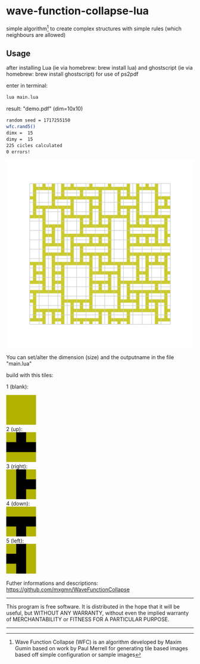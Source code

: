 # wave-function-collapse-lua
simple algorithm[^1] to create complex structures with simple rules (which neighbours are allowed)

## Usage

after installing Lua (ie via homebrew: brew install lua)
and ghostscript (ie via homebrew: brew install ghostscript) for use of ps2pdf

enter in terminal: 
```bash
lua main.lua
```
result: "demo.pdf" (dim=10x10)
```bash
random seed = 1717255150
wfc.rand5()
dimx = 	15
dimy = 	15
225 cicles calculated
0 errors!
```
<div align="left"><img src="tiles/wfc5.png" width="680px"</img></div> 

You can set/alter the dimension (size) and the outputname in the file "main.lua" 

build with this tiles:

1 (blank): 
<div align="left"><img src="tiles/blank.png" width="80px"</img></div> 
2 (up):  
<div align="left"><img src="tiles/up.png" width="80px"</img></div>  
3 (right): 
<div align="left"><img src="tiles/right.png" width="80px"</img></div>      
4 (down): 
<div align="left"><img src="tiles/down.png" width="80px"</img></div>    
5 (left): 
<div align="left"><img src="tiles/left.png" width="80px"</img></div>     


Futher informations and descriptions: https://github.com/mxgmn/WaveFunctionCollapse

[^1]: Wave Function Collapse (WFC) is an algorithm developed by Maxim Gumin based on work by Paul Merrell for generating tile based images based off simple configuration or sample images
*************
This program is free software. It is distributed in the hope that it will be useful, but WITHOUT ANY WARRANTY, without even the implied warranty of MERCHANTABILITY or FITNESS FOR A PARTICULAR PURPOSE. 
*************
